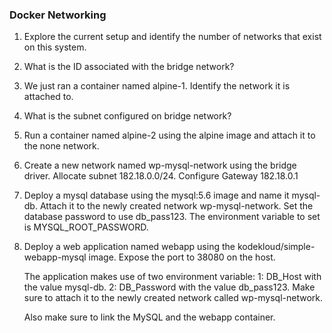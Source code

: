 ### Docker Networking

1. Explore the current setup and identify the number of networks that exist on this system.

2. What is the ID associated with the bridge network?

3. We just ran a container named alpine-1. Identify the network it is attached to.

4. What is the subnet configured on bridge network?

5. Run a container named alpine-2 using the alpine image and attach it to the none network.

6. Create a new network named wp-mysql-network using the bridge driver. Allocate subnet 182.18.0.0/24. Configure Gateway 182.18.0.1

7. Deploy a mysql database using the mysql:5.6 image and name it mysql-db. Attach it to the newly created network wp-mysql-network. Set the database password to use db_pass123. The environment variable to set is MYSQL_ROOT_PASSWORD.

8. Deploy a web application named webapp using the kodekloud/simple-webapp-mysql image. Expose the port to 38080 on the host.

   The application makes use of two environment variable:
   1: DB_Host with the value mysql-db.
   2: DB_Password with the value db_pass123.
   Make sure to attach it to the newly created network called wp-mysql-network.


   Also make sure to link the MySQL and the webapp container.




















































